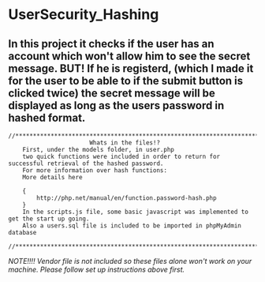 # UserSecurity_Hashing

## In this project it checks if the user has an account which won't allow him to see the secret message. BUT! If he is registerd, (which I made it for the user to be able to if the submit button is clicked twice) the secret message will be displayed as long as the users password in hashed format.

```
//****************************************************************************//
                       Whats in the files!?
    First, under the models folder, in user.php
    two quick functions were included in order to return for successful retrieval of the hashed password.
	For more information over hash functions:
    More details here
    
    {
        http://php.net/manual/en/function.password-hash.php
    }
    In the scripts.js file, some basic javascript was implemented to get the start up going.
    Also a users.sql file is included to be imported in phpMyAdmin database
    
//****************************************************************************//
```
*NOTE!!!!*
*Vendor file is not included so these files alone won't work on your machine. Please follow set up instructions above first.*






